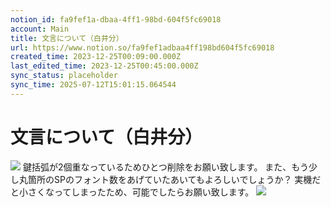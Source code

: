 ```yaml
---
notion_id: fa9fef1a-dbaa-4ff1-98bd-604f5fc69018
account: Main
title: 文言について（白井分）
url: https://www.notion.so/fa9fef1adbaa4ff198bd604f5fc69018
created_time: 2023-12-25T00:09:00.000Z
last_edited_time: 2023-12-25T00:45:00.000Z
sync_status: placeholder
sync_time: 2025-07-12T15:01:15.064544
---
```

# 文言について（白井分）

![](https://prod-files-secure.s3.us-west-2.amazonaws.com/736adce6-a3a4-4a64-9f74-d9aa055c96d2/1e246cb6-201d-4b68-9085-25106d889b6b/Untitled.png?X-Amz-Algorithm=AWS4-HMAC-SHA256&X-Amz-Content-Sha256=UNSIGNED-PAYLOAD&X-Amz-Credential=ASIAZI2LB46664UEQMXI%2F20250719%2Fus-west-2%2Fs3%2Faws4_request&X-Amz-Date=20250719T052901Z&X-Amz-Expires=3600&X-Amz-Security-Token=IQoJb3JpZ2luX2VjEIT%2F%2F%2F%2F%2F%2F%2F%2F%2F%2FwEaCXVzLXdlc3QtMiJGMEQCIDGrBoSfjLaqOPT0xUv%2BuaQgn%2Besr2W52%2FJNYpyC677BAiASOvA55zUYnqfi5HUQWp%2FUXShX0bU%2B1CSdg3LQ4Ko0UiqIBAid%2F%2F%2F%2F%2F%2F%2F%2F%2F%2F8BEAAaDDYzNzQyMzE4MzgwNSIMGzONwli5iPIWw85uKtwD5CcJEIAfA%2FAJgCSZzBbbEvpRi8A6WqkrSnHpOrFp6QvfETWY3aEr3mioI6qTtVJqEJPfF7fpWRbLaumMMnGEsc8hgOV8OQjYqKoZduBdgHxIswm8CAmMmU%2BX3JlI5lqR0ZHo4dNNEXrfBHUOhV7j478KFLFLNPZtf1dGnJ3%2FVc%2B8xsmmov9p70jOnuIJXNowBbp%2FPH%2F%2BpMvBd06xkAsFwIi5dvLcG16LzDGyUhzgwaYRZTPAMOFg48NKgCPtJE2nUXQa3oOxe0cfg2FtuqoBohb9tI0odZKyzhvbq21rHS4Kn2g%2FYWdZgOI5m2dQsG7KX2PpUb87gttqAhSptv2NcTYxnABIv4dJ4eu0WYSKw1Q1SvndZNTU3tOu0beKUnm%2Fr2QiZV0jyBO%2F8TXh0bgMWHl0XN2yoCWyB4pvCzkl1Mmv1chzwDrnSikadvd02FewpinbGfpJfAXhzkKaVc6LuqjOo%2F2HUBk7pZW4NARJbD9tIrnjWsyM%2F7laYBz5AN2bJf4GisT%2Blp8WbvVF6CnFAMn9zqF6fZ9Fj10qyMq5iF%2FpDc5y8qb1K%2BuW3BuoiBorlnidlRHTgDkN7vg1%2BzcnBvDEb95ED0R7Oge9sV8uR902DFI1AAKOocSKLrMw5arswwY6pgEA%2B%2Bzlu%2Fiaq97ZKK%2BGIJvJtoaVT9Cx4XU%2FNIKrBPCnG4jgGFDGBqDsyJ5BJIOut%2FS0uz9o0FdButfSaiNfGkBCeYD6XyhFvc1Jye2j1VmjKUWU5EtQ6%2FEvEw9k2BF3AabYtd25rKu2T1Y9oam%2FqwqZqBnl7SFN5v3tZCHbAqn3kDQ6jRdIzVjUFk%2FSH4aG4FZJqaZHF5M6p2V6SJUdMEAt0bqt2VTi&X-Amz-Signature=90892b0772e50b5d5f0e289ca0dc69eb1f69d3100b721f1bd61a320a09d2ed59&X-Amz-SignedHeaders=host&x-amz-checksum-mode=ENABLED&x-id=GetObject)
鍵括弧が2個重なっているためひとつ削除をお願い致します。
また、もう少し丸箇所のSPのフォント数をあげていたあいてもよろしいでしょうか？
実機だと小さくなってしまったため、可能でしたらお願い致します。
![](https://prod-files-secure.s3.us-west-2.amazonaws.com/736adce6-a3a4-4a64-9f74-d9aa055c96d2/ad82a841-3086-47fc-a023-bb7491416a87/Untitled.png?X-Amz-Algorithm=AWS4-HMAC-SHA256&X-Amz-Content-Sha256=UNSIGNED-PAYLOAD&X-Amz-Credential=ASIAZI2LB46664UEQMXI%2F20250719%2Fus-west-2%2Fs3%2Faws4_request&X-Amz-Date=20250719T052901Z&X-Amz-Expires=3600&X-Amz-Security-Token=IQoJb3JpZ2luX2VjEIT%2F%2F%2F%2F%2F%2F%2F%2F%2F%2FwEaCXVzLXdlc3QtMiJGMEQCIDGrBoSfjLaqOPT0xUv%2BuaQgn%2Besr2W52%2FJNYpyC677BAiASOvA55zUYnqfi5HUQWp%2FUXShX0bU%2B1CSdg3LQ4Ko0UiqIBAid%2F%2F%2F%2F%2F%2F%2F%2F%2F%2F8BEAAaDDYzNzQyMzE4MzgwNSIMGzONwli5iPIWw85uKtwD5CcJEIAfA%2FAJgCSZzBbbEvpRi8A6WqkrSnHpOrFp6QvfETWY3aEr3mioI6qTtVJqEJPfF7fpWRbLaumMMnGEsc8hgOV8OQjYqKoZduBdgHxIswm8CAmMmU%2BX3JlI5lqR0ZHo4dNNEXrfBHUOhV7j478KFLFLNPZtf1dGnJ3%2FVc%2B8xsmmov9p70jOnuIJXNowBbp%2FPH%2F%2BpMvBd06xkAsFwIi5dvLcG16LzDGyUhzgwaYRZTPAMOFg48NKgCPtJE2nUXQa3oOxe0cfg2FtuqoBohb9tI0odZKyzhvbq21rHS4Kn2g%2FYWdZgOI5m2dQsG7KX2PpUb87gttqAhSptv2NcTYxnABIv4dJ4eu0WYSKw1Q1SvndZNTU3tOu0beKUnm%2Fr2QiZV0jyBO%2F8TXh0bgMWHl0XN2yoCWyB4pvCzkl1Mmv1chzwDrnSikadvd02FewpinbGfpJfAXhzkKaVc6LuqjOo%2F2HUBk7pZW4NARJbD9tIrnjWsyM%2F7laYBz5AN2bJf4GisT%2Blp8WbvVF6CnFAMn9zqF6fZ9Fj10qyMq5iF%2FpDc5y8qb1K%2BuW3BuoiBorlnidlRHTgDkN7vg1%2BzcnBvDEb95ED0R7Oge9sV8uR902DFI1AAKOocSKLrMw5arswwY6pgEA%2B%2Bzlu%2Fiaq97ZKK%2BGIJvJtoaVT9Cx4XU%2FNIKrBPCnG4jgGFDGBqDsyJ5BJIOut%2FS0uz9o0FdButfSaiNfGkBCeYD6XyhFvc1Jye2j1VmjKUWU5EtQ6%2FEvEw9k2BF3AabYtd25rKu2T1Y9oam%2FqwqZqBnl7SFN5v3tZCHbAqn3kDQ6jRdIzVjUFk%2FSH4aG4FZJqaZHF5M6p2V6SJUdMEAt0bqt2VTi&X-Amz-Signature=2ad78b2d590d435ca1ecd536599bc0942bee0912513f213a7d766a639a09decc&X-Amz-SignedHeaders=host&x-amz-checksum-mode=ENABLED&x-id=GetObject)